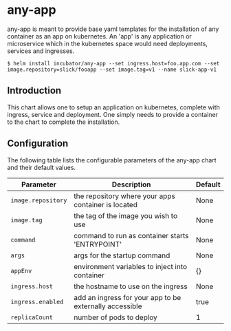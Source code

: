 # any-app

any-app is meant to provide base yaml templates for the installation of any container as an app on kubernetes. An 'app' is any application or microservice which in the kubernetes space would need deployments, services and ingresses. 

```console
$ helm install incubator/any-app --set ingress.host=foo.app.com --set image.repository=slick/fooapp --set image.tag=v1 --name slick-app-v1
```

## Introduction

This chart allows one to setup an application on kubernetes, complete with ingress, service and deployment. One simply needs to provide a container to the chart to complete the installation.


## Configuration

The following table lists the configurable parameters of the any-app chart and their default values.

Parameter | Description | Default
--- | --- | ---
`image.repository` | the repository where your apps container is located | None
`image.tag` | the tag of the image you wish to use | None
`command` | command to run as container starts 'ENTRYPOINT' | None
`args` | args for the startup command | None
`appEnv` | environment variables to inject into container | {}
`ingress.host` | the hostname to use on the ingress | None
`ingress.enabled` | add an ingress for your app to be externally accessible | true
`replicaCount` | number of pods to deploy | 1 
